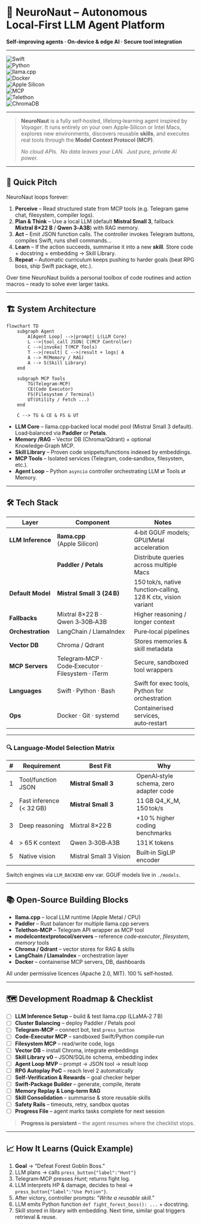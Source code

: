 # 🧠 **NeuroNaut** – Autonomous Local‑First LLM Agent Platform

**Self‑improving agents · On‑device & edge AI · Secure tool integration**

---

![Swift](https://img.shields.io/badge/Swift-f05138?logo=swift&logoColor=white)  
![Python](https://img.shields.io/badge/Python-3776ab?logo=python&logoColor=white)  
![llama.cpp](https://img.shields.io/badge/llama.cpp-00bfa6?logo=data:image/svg+xml;base64,PHN2ZyB3aWR0aD0iMTIiIGhlaWdodD0iMTIiIHhtbG5zPSJodHRwOi8vd3d3LnczLm9yZy8yMDAwL3N2ZyI+PHBhdGggZD0iTTAgMGgxMnYxMkgweiIgZmlsbD0iI2ZmZiIgLz48L3N2Zz4=)  
![Docker](https://img.shields.io/badge/Docker-0db7ed?logo=docker&logoColor=white)  
![Apple Silicon](https://img.shields.io/badge/Apple Silicon-b2b2b2?logo=apple&logoColor=white)  
![MCP](https://img.shields.io/badge/Model Context Protocol-7348ff)  
![Telethon](https://img.shields.io/badge/Telethon-2895d3)  
![ChromaDB](https://img.shields.io/badge/Chroma-ff6e6e)

---

> **NeuroNaut** is a fully self‑hosted, lifelong‑learning agent inspired by *Voyager*.  It runs entirely on your own Apple‑Silicon or Intel Macs, explores new environments, discovers reusable **skills**, and executes real tools through the **Model Context Protocol (MCP)**.
>
> *No cloud APIs.  No data leaves your LAN.  Just pure, private AI power.*

---

## 🚀 Quick Pitch

NeuroNaut loops forever:

1. **Perceive** – Read structured state from MCP tools (e.g. Telegram game chat, filesystem, compiler logs).
2. **Plan & Think** – Use a local LLM (default **Mistral Small 3**, fallback **Mixtral 8×22 B** / **Qwen 3‑A3B**) with RAG memory.
3. **Act** – Emit JSON function calls.  The controller invokes Telegram buttons, compiles Swift, runs shell commands…
4. **Learn** – If the action succeeds, summarise it into a new **skill**.  Store code + docstring + embedding → Skill Library.
5. **Repeat** – Automatic curriculum keeps pushing to harder goals (beat RPG boss, ship Swift package, etc.).

Over time NeuroNaut builds a personal toolbox of code routines and action macros – ready to solve ever larger tasks.

---

## 🏗️ System Architecture

```mermaid
flowchart TD
    subgraph Agent
        A[Agent Loop] -->|prompt| L(LLM Core)
        L -->|tool_call JSON| C(MCP Controller)
        C -->|invoke| T(MCP Tools)
        T -->|result| C -->|result + logs| A
        A --> M(Memory / RAG)
        A --> S(Skill Library)
    end

    subgraph MCP Tools
        TG(Telegram‑MCP)
        CE(Code Executor)
        FS(Filesystem / Terminal)
        UT(Utility / Fetch ...)
    end

    C --> TG & CE & FS & UT
```

* **LLM Core** – llama.cpp‑backed local model pool (Mistral Small 3 default). Load‑balanced via **Paddler** or **Petals**.
* **Memory /RAG** – Vector DB (Chroma/Qdrant) + optional Knowledge‑Graph MCP.
* **Skill Library** – Proven code snippets/functions indexed by embeddings.
* **MCP Tools** – Isolated services (Telegram, code‑sandbox, filesystem, etc.).
* **Agent Loop** – Python `asyncio` controller orchestrating LLM ⇄ Tools ⇄ Memory.

---

## 🛠️ Tech Stack

| Layer | Component | Notes |
|-------|-----------|-------|
| **LLM Inference** | **llama.cpp** (Apple Silicon) | 4‑bit GGUF models; GPU/Metal acceleration |
|  | **Paddler / Petals** | Distribute queries across multiple Macs |
| **Default Model** | **Mistral Small 3 (24 B)** | 150 tok/s, native function‑calling, 128 K ctx, vision variant |
| **Fallbacks** | Mixtral 8×22 B · Qwen 3‑30B‑A3B | Higher reasoning / longer context |
| **Orchestration** | LangChain / LlamaIndex | Pure‑local pipelines |
| **Vector DB** | Chroma / Qdrant | Stores memories & skill metadata |
| **MCP Servers** | Telegram‑MCP · Code‑Executor · Filesystem · iTerm | Secure, sandboxed tool wrappers |
| **Languages** | Swift · Python · Bash | Swift for exec tools, Python for orchestration |
| **Ops** | Docker · Git · systemd | Containerised services, auto‑restart |

---

### 🔍 Language‑Model Selection Matrix

| # | Requirement | Best Fit | Why |
|---|-------------|---------|-----|
| 1 | Tool/function JSON | **Mistral Small 3** | OpenAI‑style schema, zero adapter code |
| 2 | Fast inference (< 32 GB) | **Mistral Small 3** | 11 GB Q4\_K\_M, 150 tok/s |
| 3 | Deep reasoning | Mixtral 8×22 B | +10 % higher coding benchmarks |
| 4 | > 65 K context | Qwen 3‑30B‑A3B | 131 K tokens |
| 5 | Native vision | Mistral Small 3 Vision | Built‑in SigLIP encoder |

Switch engines via `LLM_BACKEND` env var.  GGUF models live in `./models`.

---

## 📚 Open‑Source Building Blocks

* **llama.cpp** – local LLM runtime (Apple Metal / CPU)
* **Paddler** – Rust balancer for multiple llama.cpp servers
* **Telethon‑MCP** – Telegram API wrapper as MCP tool
* **modelcontextprotocol/servers** – reference *code‑executor*, *filesystem*, *memory* tools
* **Chroma / Qdrant** – vector stores for RAG & skills
* **LangChain / LlamaIndex** – orchestration layer
* **Docker** – containerise MCP servers, DB, dashboards

All under permissive licences (Apache 2.0, MIT).  100 % self‑hosted.

---

## 🗺️ Development Roadmap & Checklist

- [ ] **LLM Inference Setup** – build & test llama.cpp (LLaMA‑2 7 B)
- [ ] **Cluster Balancing** – deploy Paddler / Petals pool
- [ ] **Telegram‑MCP** – connect bot, test `press_button`
- [ ] **Code‑Executor MCP** – sandboxed Swift/Python compile‑run
- [ ] **Filesystem MCP** – read/write code, logs
- [ ] **Vector DB** – install Chroma, integrate embeddings
- [ ] **Skill Library v0** – JSON/SQLite schema, embedding index
- [ ] **Agent Loop MVP** – prompt → JSON tool → result loop
- [ ] **RPG Autoplay PoC** – reach level 2 automatically
- [ ] **Self‑Verification & Rewards** – goal checker helper
- [ ] **Swift‑Package Builder** – generate, compile, iterate
- [ ] **Memory Replay & Long‑term RAG**
- [ ] **Skill Consolidation** – summarise & store reusable skills
- [ ] **Safety Rails** – timeouts, retry, sandbox quotas
- [ ] **Progress File** – agent marks tasks complete for next session

> **Progress is persistent** – the agent resumes where the checklist stops.

---

## 📈 How It Learns (Quick Example)

1. **Goal** → “Defeat Forest Goblin Boss.”  
2. LLM plans → calls `press_button{"label":"Hunt"}`  
3. Telegram‑MCP presses *Hunt*; returns fight log.  
4. LLM interprets HP & damage, decides to heal → `press_button{"label":"Use Potion"}`.  
5. After victory, controller prompts: *"Write a reusable skill."*  
6. LLM emits Python function `def fight_forest_boss(): ...` + docstring.  
7. Skill stored in library with embedding.  Next time, similar goal triggers retrieval & reuse.
